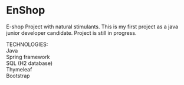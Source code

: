 # EnShop

E-shop Project with natural stimulants.
This is my first project as a java junior developer candidate.
Project is still in progress.

TECHNOLOGIES:<br>
Java<br>
Spring framework<br>
SQL (H2 database)<br>
Thymeleaf<br>
Bootstrap<br>
